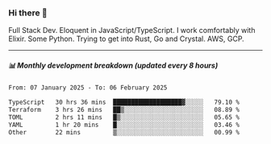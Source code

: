 ### Hi there 👋

Full Stack Dev. Eloquent in JavaScript/TypeScript. I work comfortably with Elixir. Some Python. Trying to get into Rust, Go and Crystal. AWS, GCP.

***

##### 📊 Monthly development breakdown (updated every 8 hours)

<!--START_SECTION:waka-->

```txt
From: 07 January 2025 - To: 06 February 2025

TypeScript   30 hrs 36 mins  ███████████████████▓░░░░░   79.10 %
Terraform    3 hrs 26 mins   ██▒░░░░░░░░░░░░░░░░░░░░░░   08.89 %
TOML         2 hrs 11 mins   █▒░░░░░░░░░░░░░░░░░░░░░░░   05.65 %
YAML         1 hr 20 mins    █░░░░░░░░░░░░░░░░░░░░░░░░   03.46 %
Other        22 mins         ▒░░░░░░░░░░░░░░░░░░░░░░░░   00.99 %
```

<!--END_SECTION:waka-->
